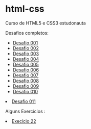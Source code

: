 # html-css
 Curso de HTML5 e CSS3 estudonauta

Desafios completos: 

 <ul columns="2">
 <li><a href="https://waltergazotto.github.io/html-css/desafios/desafio001/index.html" target="_blank">Desafio 001</a></li>

<li><a href="https://waltergazotto.github.io/html-css/desafios/desafio002/index.html" target="_blank">Desafio 002</a></li>

<li><a href="https://waltergazotto.github.io/html-css/desafios/desafio003/index.html" target="_blank">Desafio 003</a></li>

<li><a href="https://waltergazotto.github.io/html-css/desafios/desafio004/index.html" target="_blank">Desafio 004</a></li>

<li><a href="https://waltergazotto.github.io/html-css/desafios/desafio005/index.html" target="_blank">Desafio 005</a></li>

<li><a href="https://waltergazotto.github.io/html-css/desafios/desafio006/index.html" target="_blank">Desafio 006</a></li>

<li><a href="https://waltergazotto.github.io/html-css/desafios/desafio007/index.html" target="_blank">Desafio 007</a></li>

<li><a href="https://waltergazotto.github.io/html-css/desafios/desafio008/index.html" target="_blank">Desafio 008</a></li>

<li><a href="https://waltergazotto.github.io/html-css/desafios/desafio009/index.html" target="_blank">Desafio 009</a></li>

<li><a href="https://waltergazotto.github.io/html-css/desafios/desafio010/index.html" target="_blank">Desafio 010</a></li>
</ul>

<li><a href="https://waltergazotto.github.io/html-css/desafios/desafio011/index.html" target="_blank" rel="next">Desafio 011</a></li>

Alguns Exercícios :
<li><a href="https://waltergazotto.github.io/html-css/exercicios/ex022/fundo006.html" targer="_blank">Execício 22</a></li>
